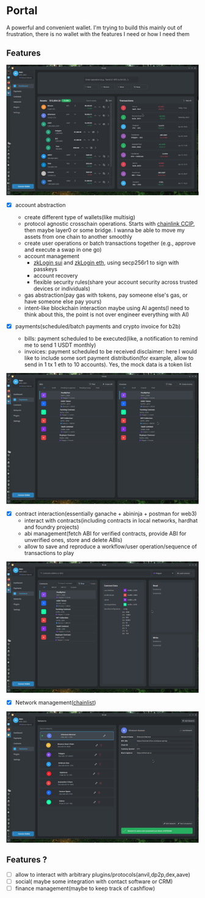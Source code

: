 # Portal

A powerful and convenient wallet. I'm trying to build this mainly out of frustration, there is no wallet
with the features I need or how I need them

## Features

![dashboard](./img/portal-dashboard.png)

- [x] account abstraction 
    - create different type of wallets(like multisig)
    - protocol agnostic crosschain operations. Starts with [chainlink CCIP](https://docs.chain.link/ccip), then maybe layer0 or some bridge.
        I wanna be able to move my assets from one chain to another smoothly
    - create user operations or batch transactions together (e.g., approve and execute a swap in one go)
    - account management
        - [zkLogin sui](https://sui.io/zklogin) and [zkLogin eth](https://github.com/shield-labs/zklogin), using secp256r1 to sign with passkeys
        - account recovery
        - flexible security rules(share your account security across trusted devices or individuals)
    - gas abstraction(pay gas with tokens, pay someone else's gas, or have someone else pay yours)
    - intent-like blockchain interaction maybe using AI agents(I need to think about this, the point is not over engineer everything with AI)

- [x] payments(scheduled/batch payments and crypto invoice for b2b)
    - bills: payment scheduled to be executed(like, a notification to remind me to send 1 USDT monthly)
    - invoices: payment scheduled to be received
    disclaimer:
        here I would like to include some sort payment distribution(for example, allow to send in 1 tx 1 eth to 10 accounts).
        Yes, the mock data is a token list

![payments](./img/portal-payments.png)

- [x] contract interaction(essentially ganache + abininja + postman for web3)
    - interact with contracts(including contracts in local networks, hardhat and foundry projects)
    - abi management(fetch ABI for verified contracts, provide ABI for unverified ones, store and delete ABIs)
    - allow to save and reproduce a workflow/user operation/sequence of transactions to play

![contracts](./img/portal-contracts.png)


- [x] Network management([chainlist](https://chainlist.org/))

![networks](./img/portal-networks.png)

## Features ?

- [ ] allow to interact with arbitrary plugins/protocols(anvil,dp2p,dex,aave)
- [ ] social( maybe some integration with contact software or CRM)
- [ ] finance management(maybe to keep track of cashflow)
